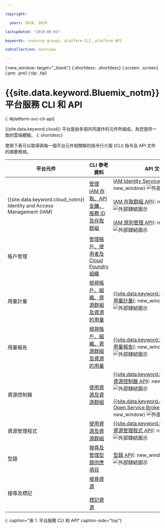 ```yaml
---

copyright:

  years: 2018, 2019

lastupdated: "2019-06-03"

keywords: resource groups, platform CLI, platform API

subcollection: overview

---
```


{:new_window: target="_blank"}
{:shortdesc: .shortdesc}
{:screen: .screen}
{:pre: .pre}
{:tip: .tip}

# {{site.data.keyword.Bluemix_notm}} 平台服務 CLI 和 API
{: #platform-svc-cli-api}

{{site.data.keyword.cloud}} 平台是由多個共同運作的元件所組成，為您提供一致的雲端體驗。
{: shortdesc}

使用下表可以取得與每一個平台元件相關聯的指令行介面 (CLI) 指令及 API 文件的摘要檢視。

| 平台元件 | CLI 參考資料 |API 文件|
| ----- | ----- | ----- |
| {{site.data.keyword.cloud_notm}} Identity and Access Management (IAM) | [管理 IAM 存取、API 金鑰、服務 ID 及存取群組](/docs/cli/reference/ibmcloud?topic=cloud-cli-ibmcloud_commands_iam) | [IAM Identity Services API](https://console.cloud.ibm.com/apidocs/iam-identity-token-api){: new_window} ![外部鏈結圖示](../icons/launch-glyph.svg "外部鏈結圖示") <br><br>  [IAM 存取群組 API](https://console.cloud.ibm.com/apidocs/iam-access-groups){: new_window} ![外部鏈結圖示](../icons/launch-glyph.svg "外部鏈結圖示") <br><br> [IAM 原則管理 API](https://console.cloud.ibm.com/apidocs/iam-policy-management){: new_window} ![外部鏈結圖示](../icons/launch-glyph.svg "外部鏈結圖示") |
| 帳戶管理 | [管理帳戶、使用者及 Cloud Foundry 組織](/docs/cli/reference/ibmcloud?topic=cloud-cli-ibmcloud_commands_account) | |
|用量計量|[檢視帳戶、組織、資源群組及資源的用量](/docs/cli/reference/ibmcloud?topic=cloud-cli-ibmcloud_billing) |[{{site.data.keyword.Bluemix_notm}} 用量計量](https://console.cloud.ibm.com/apidocs/usage-metering){: new_window} ![外部鏈結圖示](../icons/launch-glyph.svg "外部鏈結圖示") |
|用量報告|[檢視帳戶、組織、資源群組及資源的用量](/docs/cli/reference/ibmcloud?topic=cloud-cli-ibmcloud_billing) |[{{site.data.keyword.Bluemix_notm}} 用量報告](https://console.cloud.ibm.com/apidocs/metering-reporting){: new_window} ![外部鏈結圖示](../icons/launch-glyph.svg "外部鏈結圖示") |
|資源控制器| [使用資源及資源群組](/docs/cli/reference/ibmcloud?topic=cloud-cli-ibmcloud_commands_resource) |[{{site.data.keyword.Bluemix_notm}} 資源控制器 API](https://console.cloud.ibm.com/apidocs/resource-controller){: new_window} ![外部鏈結圖示](../icons/launch-glyph.svg "外部鏈結圖示") <br><br> [{{site.data.keyword.cloud_notm}} Open Service Broker API](https://console.cloud.ibm.com/apidocs/ibm-cloud-osb-api){: new_window} ![外部鏈結圖示](../icons/launch-glyph.svg "外部鏈結圖示") |
|資源管理程式| [使用資源及資源群組](/docs/cli/reference/ibmcloud?topic=cloud-cli-ibmcloud_commands_resource) |[{{site.data.keyword.Bluemix_notm}} 資源管理程式 API](https://console.cloud.ibm.com/apidocs/resource-manager){: new_window} ![外部鏈結圖示](../icons/launch-glyph.svg "外部鏈結圖示") |
|型錄| [搜尋及管理型錄供應項目](/docs/cli/reference/ibmcloud?topic=cloud-cli-ibmcloud_catalog) | [型錄 API](https://console.cloud.ibm.com/apidocs/globalcatalog){: new_window} ![外部鏈結圖示](../icons/launch-glyph.svg "外部鏈結圖示") |
| 搜尋及標記 | [搜尋資源](/docs/cli/reference/ibmcloud?topic=cloud-cli-ibmcloud_commands_resource#ibmcloud_resource_search) <br><br>  [標記資源](/docs/cli/reference/ibmcloud?topic=cloud-cli-ibmcloud_commands_resource#ibmcloud_resource_tags) | |
{: caption="表 1. 平台服務 CLI 和 API" caption-side="top"}


